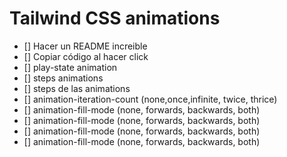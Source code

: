 # Tailwind CSS animations

- [] Hacer un README increible
- [] Copiar código al hacer click
- [] play-state animation
- [] steps animations
- [] steps de las animations
- [] animation-iteration-count (none,once,infinite, twice, thrice)
- [] animation-fill-mode (none, forwards, backwards, both)
- [] animation-fill-mode (none, forwards, backwards, both)
- [] animation-fill-mode (none, forwards, backwards, both)
- [] animation-fill-mode (none, forwards, backwards, both)
